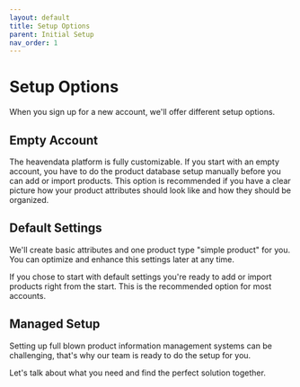 ```yaml
---
layout: default
title: Setup Options
parent: Initial Setup
nav_order: 1
---
```


# Setup Options

When you sign up for a new account, we'll offer different setup options.

## Empty Account

The heavendata platform is fully customizable. If you start with an empty account, you have to do the product database setup manually
before you can add or import products. This option is recommended if you have a clear picture how your product attributes should look like and how they should be organized.

## Default Settings

We'll create basic attributes and one product type "simple product" for you. You can optimize and enhance this settings
later at any time.

If you chose to start with default settings you're ready to add or import products right from the start. This is the recommended option for most accounts.

## Managed Setup

Setting up full blown product information management systems can be challenging, that's why our team is ready to do
the setup for you.

Let's talk about what you need and find the perfect solution together.
